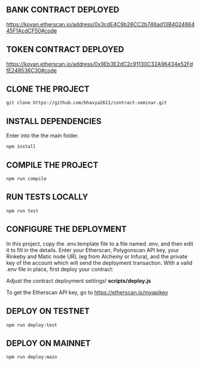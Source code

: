 ## BANK CONTRACT DEPLOYED

<a href="https://kovan.etherscan.io/address/0x3cdE4C9b26CC2b746ad13B402486445F1AcdCF50#code">https://kovan.etherscan.io/address/0x3cdE4C9b26CC2b746ad13B402486445F1AcdCF50#code</a>

## TOKEN CONTRACT DEPLOYED

<a href="https://kovan.etherscan.io/address/0x9Eb3E2dC2c91130C32A96434e52FdfE248536C30#code">https://kovan.etherscan.io/address/0x9Eb3E2dC2c91130C32A96434e52FdfE248536C30#code</a>

## CLONE THE PROJECT

```shell
git clone https://github.com/bhavya2611/contract-seminar.git
```

## INSTALL DEPENDENCIES

Enter into the the main folder.

```shell
npm install
```

## COMPILE THE PROJECT

```shell
npm run compile
```

## RUN TESTS LOCALLY

```shell
npm run test
```

## CONFIGURE THE DEPLOYMENT

In this project, copy the .env.template file to a file named .env, and then edit it to fill in the details. Enter your Etherscan, Polygonscan API key, your Rinkeby and Matic node URL (eg from Alchemy or Infura), and the private key of the account which will send the deployment transaction. With a valid .env file in place, first deploy your contract:

Adjust the contract deployment settings!
<b>scripts/deploy.js</b>

To get the Etherscan API key, go to
<a href="https://etherscan.io/myapikey"> https://etherscan.io/myapikey</a>

## DEPLOY ON TESTNET

```shell
npm run deploy:test
```

## DEPLOY ON MAINNET

```shell
npm run deploy:main
```
